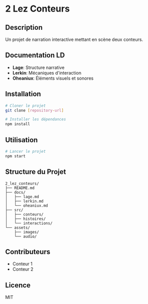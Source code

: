 # 2 Lez Conteurs

## Description
Un projet de narration interactive mettant en scène deux conteurs.

## Documentation LD
- **Lage**: Structure narrative
- **Lerkin**: Mécaniques d'interaction
- **Oheaniux**: Éléments visuels et sonores

## Installation
```bash
# Cloner le projet
git clone [repository-url]

# Installer les dépendances
npm install
```

## Utilisation
```bash
# Lancer le projet
npm start
```

## Structure du Projet
```
2_lez_conteurs/
├── README.md
├── docs/
│   ├── lage.md
│   ├── lerkin.md
│   └── oheaniux.md
├── src/
│   ├── conteurs/
│   ├── histoires/
│   └── interactions/
└── assets/
    ├── images/
    └── audio/
```

## Contributeurs
- Conteur 1
- Conteur 2

## Licence
MIT